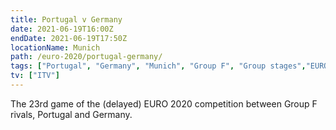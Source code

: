 ```yaml
---
title: Portugal v Germany
date: 2021-06-19T16:00Z
endDate: 2021-06-19T17:50Z
locationName: Munich
path: /euro-2020/portugal-germany/
tags: ["Portugal", "Germany", "Munich", "Group F", "Group stages","EURO 2020"]
tv: ["ITV"]
---
```


The 23rd game of the (delayed) EURO 2020 competition between Group F rivals, Portugal and Germany.